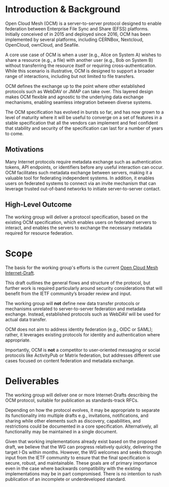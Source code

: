# Introduction & Background

Open Cloud Mesh (OCM) is a server-to-server protocol designed to enable
federation between Enterprise File Sync and Share (EFSS) platforms.
Initially conceived of in 2015 and deployed since 2016, OCM has been
implemented by several platforms, including CERNBox, Nextcloud,
OpenCloud, ownCloud, and Seafile.

A core use case of OCM is when a user (e.g., Alice on System A) wishes
to share a resource (e.g., a file) with another user (e.g., Bob on System B)
without transferring the resource itself or requiring cross-authentication.
While this scenario is illustrative, OCM is designed to support a broader
range of interactions, including but not limited to file transfers.

OCM defines the exchange up to the point where other established
protocols such as WebDAV or JMAP can take over. This layered design
makes OCM flexible and agnostic to the underlying data exchange
mechanisms, enabling seamless integration between diverse systems.

The OCM specification has evolved in bursts so far, and has now grown
to a level of maturity where it will be useful to converge on a set of
features in a stable specification that all the vendors can implement
and feel confident that stability and security of the specification can
last for a number of years to come.

## Motivations

Many Internet protocols require metadata exchange such as
authentication tokens, API endpoints, or identifiers before any useful
interaction can occur. OCM facilitates such metadata exchange between
servers, making it a valuable tool for federating independent systems.
In addition, it enables users on federated systems to connect via an
invite mechanism that can leverage trusted out-of-band networks
to initiate server-to-server contact.

## High-Level Outcome

The working group will deliver a protocol specification, based on the
existing OCM specification, which enables users on federated servers
to interact, and enables the servers to exchange the necessary metadata
required for resource federation.

# Scope

The basis for the working group's efforts is the current [Open Cloud
Mesh Internet-Draft](https://datatracker.ietf.org/doc/draft-lopresti-open-cloud-mesh/).

This draft outlines the general flows and structure of the protocol,
but further work is required particularly around security
considerations that will benefit from the IETF community’s broader
review and input.

The working group will **not** define new data transfer protocols or
mechanisms unrelated to server-to-server federation and metadata
exchange. Instead, established protocols such as WebDAV will be used
for actual data transfer.

OCM does not aim to address identity federation (e.g., OIDC or SAML);
rather, it leverages existing protocols for identity and authentication
where appropriate.

Importantly, OCM is **not** a competitor to user-oriented messaging or
social protocols like ActivityPub or Matrix federation, but addresses
different use cases focused on content federation and metadata
exchange.

# Deliverables

The working group will deliver one or more Internet-Drafts describing
the OCM protocol, suitable for publication as standards-track RFCs.

Depending on how the protocol evolves, it may be appropriate to
separate its functionality into multiple drafts e.g., invitations,
notifications, and sharing while other elements such as discovery,
capabilities, and restrictions could be documented in a core
specification. Alternatively, all functionality may be maintained in a
single document.

Given that working implementations already exist based on the proposed
draft, we believe that the WG can progress relatively quickly, delivering the
target I-Ds within months. However, the WG welcomes and seeks thorough input
from the IETF community to ensure that the final specification is secure,
robust, and maintainable. These goals are of primary importance even
in the case where backwards compatibility with the existing implementations
may be in part compromised. There is no intention to rush publication
of an incomplete or underdeveloped standard.
